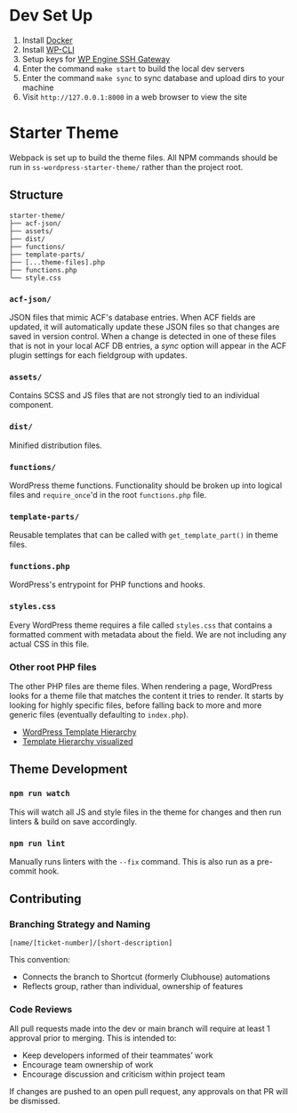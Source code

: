 # Dev Set Up
1. Install [Docker](https://docs.docker.com/engine/install/)
2. Install [WP-CLI](https://make.wordpress.org/cli/handbook/guides/installing/)
3. Setup keys for [WP Engine SSH Gateway](https://wpengine.com/support/ssh-gateway/)
4. Enter the command `make start` to build the local dev servers
5. Enter the command `make sync` to sync database and upload dirs to your machine
6. Visit `http://127.0.0.1:8000` in a web browser to view the site

# Starter Theme

Webpack is set up to build the theme files. All NPM commands should be run in `ss-wordpress-starter-theme/` rather than the project root.

## Structure

```
starter-theme/
├── acf-json/
├── assets/
├── dist/
├── functions/
├── template-parts/
├── [...theme-files].php
├── functions.php
└── style.css

```

### `acf-json/`

JSON files that mimic ACF's database entries. When ACF fields are updated, it will automatically update these JSON files so that changes are saved in version control. When a change is detected in one of these files that is not in your local ACF DB entries, a _sync_ option will appear in the ACF plugin settings for each fieldgroup with updates.

### `assets/`

Contains SCSS and JS files that are not strongly tied to an individual component.

### `dist/`

Minified distribution files.

### `functions/`

WordPress theme functions. Functionality should be broken up into logical files and `require_once`'d in the root `functions.php` file.

### `template-parts/`

Reusable templates that can be called with `get_template_part()` in theme files.

### `functions.php`

WordPress's entrypoint for PHP functions and hooks.

### `styles.css`

Every WordPress theme requires a file called `styles.css` that contains a formatted comment with metadata about the field. We are not including any actual CSS in this file.

### Other root PHP files

The other PHP files are theme files. When rendering a page, WordPress looks for a theme file that matches the content it tries to render. It starts by looking for highly specific files, before falling back to more and more generic files (eventually defaulting to `index.php`).

- [WordPress Template Hierarchy](https://developer.wordpress.org/themes/basics/template-hierarchy/)
- [Template Hierarchy visualized](https://wphierarchy.com)

## Theme Development

### `npm run watch`

This will watch all JS and style files in the theme for changes and then run linters & build on save accordingly.

### `npm run lint`

Manually runs linters with the `--fix` command. This is also run as a pre-commit hook.

## Contributing

### Branching Strategy and Naming

<!-- This project is following a [trunk-based](https://www.atlassian.com/continuous-delivery/continuous-integration/trunk-based-development)
development strategy. When starting a new body of work, branch from `main` and name your branch folling this
convention: -->

```
[name/[ticket-number]/[short-description]
```

This convention:

- Connects the branch to Shortcut (formerly Clubhouse) automations
- Reflects group, rather than individual, ownership of features

### Code Reviews

All pull requests made into the dev or main branch will require at least 1 approval prior to merging. This is intended to:

- Keep developers informed of their teammates’ work
- Encourage team ownership of work
- Encourage discussion and criticism within project team

If changes are pushed to an open pull request, any approvals on that PR will be dismissed.
